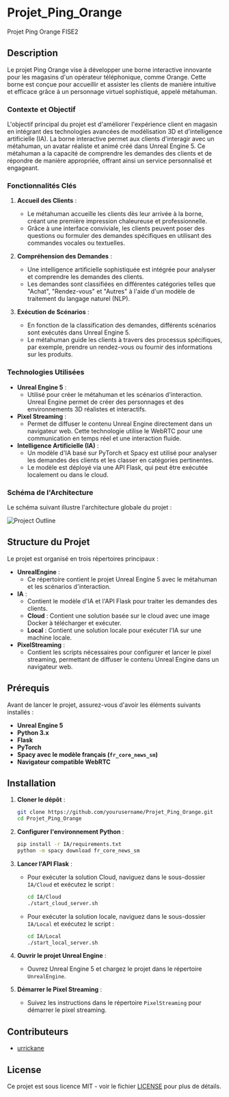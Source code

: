 # Projet_Ping_Orange

Projet Ping Orange FISE2

## Description

Le projet Ping Orange vise à développer une borne interactive innovante pour les magasins d'un opérateur téléphonique, comme Orange. Cette borne est conçue pour accueillir et assister les clients de manière intuitive et efficace grâce à un personnage virtuel sophistiqué, appelé métahuman.

### Contexte et Objectif

L'objectif principal du projet est d'améliorer l'expérience client en magasin en intégrant des technologies avancées de modélisation 3D et d'intelligence artificielle (IA). La borne interactive permet aux clients d'interagir avec un métahuman, un avatar réaliste et animé créé dans Unreal Engine 5. Ce métahuman a la capacité de comprendre les demandes des clients et de répondre de manière appropriée, offrant ainsi un service personnalisé et engageant.

### Fonctionnalités Clés

1. **Accueil des Clients** :
    - Le métahuman accueille les clients dès leur arrivée à la borne, créant une première impression chaleureuse et professionnelle.
    - Grâce à une interface conviviale, les clients peuvent poser des questions ou formuler des demandes spécifiques en utilisant des commandes vocales ou textuelles.

2. **Compréhension des Demandes** :
    - Une intelligence artificielle sophistiquée est intégrée pour analyser et comprendre les demandes des clients.
    - Les demandes sont classifiées en différentes catégories telles que "Achat", "Rendez-vous" et "Autres" à l'aide d'un modèle de traitement du langage naturel (NLP).

3. **Exécution de Scénarios** :
    - En fonction de la classification des demandes, différents scénarios sont exécutés dans Unreal Engine 5.
    - Le métahuman guide les clients à travers des processus spécifiques, par exemple, prendre un rendez-vous ou fournir des informations sur les produits.

### Technologies Utilisées

- **Unreal Engine 5** :
    - Utilisé pour créer le métahuman et les scénarios d'interaction. Unreal Engine permet de créer des personnages et des environnements 3D réalistes et interactifs.
- **Pixel Streaming** :
    - Permet de diffuser le contenu Unreal Engine directement dans un navigateur web. Cette technologie utilise le WebRTC pour une communication en temps réel et une interaction fluide.
- **Intelligence Artificielle (IA)** :
    - Un modèle d'IA basé sur PyTorch et Spacy est utilisé pour analyser les demandes des clients et les classer en catégories pertinentes.
    - Le modèle est déployé via une API Flask, qui peut être exécutée localement ou dans le cloud.

### Schéma de l'Architecture

Le schéma suivant illustre l'architecture globale du projet :

![Project Outline](./Project_Outline.png)

## Structure du Projet

Le projet est organisé en trois répertoires principaux :

- **UnrealEngine** :
    - Ce répertoire contient le projet Unreal Engine 5 avec le métahuman et les scénarios d'interaction.
- **IA** :
    - Contient le modèle d'IA et l'API Flask pour traiter les demandes des clients.
    - **Cloud** : Contient une solution basée sur le cloud avec une image Docker à télécharger et exécuter.
    - **Local** : Contient une solution locale pour exécuter l'IA sur une machine locale.
- **PixelStreaming** :
    - Contient les scripts nécessaires pour configurer et lancer le pixel streaming, permettant de diffuser le contenu Unreal Engine dans un navigateur web.

## Prérequis

Avant de lancer le projet, assurez-vous d'avoir les éléments suivants installés :

- **Unreal Engine 5**
- **Python 3.x**
- **Flask**
- **PyTorch**
- **Spacy avec le modèle français (`fr_core_news_sm`)**
- **Navigateur compatible WebRTC**

## Installation

1. **Cloner le dépôt** :
    ```bash
    git clone https://github.com/yourusername/Projet_Ping_Orange.git
    cd Projet_Ping_Orange
    ```

2. **Configurer l'environnement Python** :
    ```bash
    pip install -r IA/requirements.txt
    python -m spacy download fr_core_news_sm
    ```

3. **Lancer l'API Flask** :
    - Pour exécuter la solution Cloud, naviguez dans le sous-dossier `IA/Cloud` et exécutez le script :
        ```bash
        cd IA/Cloud
        ./start_cloud_server.sh
        ```
    - Pour exécuter la solution locale, naviguez dans le sous-dossier `IA/Local` et exécutez le script :
        ```bash
        cd IA/Local
        ./start_local_server.sh
        ```

4. **Ouvrir le projet Unreal Engine** :
    - Ouvrez Unreal Engine 5 et chargez le projet dans le répertoire `UnrealEngine`.

5. **Démarrer le Pixel Streaming** :
    - Suivez les instructions dans le répertoire `PixelStreaming` pour démarrer le pixel streaming.

## Contributeurs

- [urrickane](https://github.com/urrickane)

## License

Ce projet est sous licence MIT - voir le fichier [LICENSE](LICENSE) pour plus de détails.
